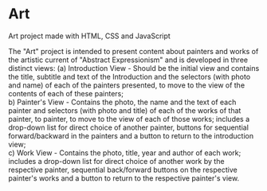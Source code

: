 # Art
Art project made with HTML, CSS and JavaScript

The "Art" project is intended to present content about painters and works of the artistic current of "Abstract Expressionism" and is developed in three distinct views:
(a) Introduction View - Should be the initial view and contains the title, subtitle and text of the Introduction and the selectors (with photo and name) of each of the painters presented, to move to the view of the contents of each of these painters;
<br>
b) Painter's View - Contains the photo, the name and the text of each painter and selectors (with photo and title) of each of the works of that painter, to
painter, to move to the view of each of those works; includes a drop-down list for direct choice of another painter, buttons for sequential forward/backward in the painters and a button to return to the introduction view;
<br>
c) Work View - Contains the photo, title, year and author of each work; includes a drop-down list for direct choice of another work by the respective painter, sequential back/forward buttons on the respective painter's works and a button to return to the respective painter's view.

